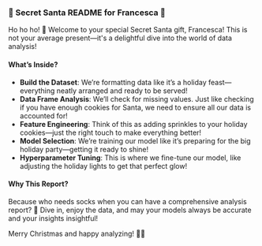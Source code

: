 ### 🎁 Secret Santa README for Francesca 🎁

Ho ho ho! 🎅 Welcome to your special Secret Santa gift, Francesca! This is not your average present—it's a delightful dive into the world of data analysis! 

#### What’s Inside?
- **Build the Dataset**: We’re formatting data like it’s a holiday feast—everything neatly arranged and ready to be served!
- **Data Frame Analysis**: We’ll check for missing values. Just like checking if you have enough cookies for Santa, we need to ensure all our data is accounted for!
- **Feature Engineering**: Think of this as adding sprinkles to your holiday cookies—just the right touch to make everything better!
- **Model Selection**: We’re training our model like it’s preparing for the big holiday party—getting it ready to shine!
- **Hyperparameter Tuning**: This is where we fine-tune our model, like adjusting the holiday lights to get that perfect glow!

#### Why This Report?
Because who needs socks when you can have a comprehensive analysis report? 🎉 Dive in, enjoy the data, and may your models always be accurate and your insights insightful! 

Merry Christmas and happy analyzing! 🎄✨
